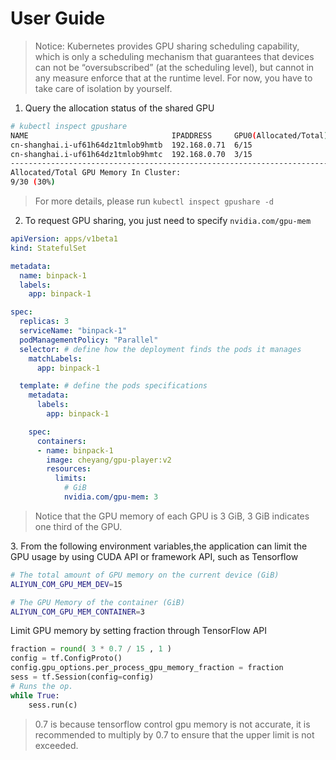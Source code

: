 # User Guide

> Notice: Kubernetes provides GPU sharing scheduling capability, which is only a scheduling mechanism that
guarantees that devices can not be “oversubscribed” (at the scheduling level), but cannot in any
measure enforce that at the runtime level. For now, you have to take care of isolation by yourself. 

1. Query the allocation status of the shared GPU

```bash
# kubectl inspect gpushare
NAME                                IPADDRESS     GPU0(Allocated/Total)  GPU Memory(GiB)
cn-shanghai.i-uf61h64dz1tmlob9hmtb  192.168.0.71  6/15                   6/15
cn-shanghai.i-uf61h64dz1tmlob9hmtc  192.168.0.70  3/15                   3/15
------------------------------------------------------------------------------
Allocated/Total GPU Memory In Cluster:
9/30 (30%)
```

> For more details, please run `kubectl inspect gpushare -d`

2. To request GPU sharing, you just need to specify `nvidia.com/gpu-mem`

```yaml
apiVersion: apps/v1beta1
kind: StatefulSet

metadata:
  name: binpack-1
  labels:
    app: binpack-1

spec:
  replicas: 3
  serviceName: "binpack-1"
  podManagementPolicy: "Parallel"
  selector: # define how the deployment finds the pods it manages
    matchLabels:
      app: binpack-1

  template: # define the pods specifications
    metadata:
      labels:
        app: binpack-1

    spec:
      containers:
      - name: binpack-1
        image: cheyang/gpu-player:v2
        resources:
          limits:
            # GiB
            nvidia.com/gpu-mem: 3
```

> Notice that the GPU memory of each GPU is 3 GiB, 3 GiB indicates one third of the GPU.

3\. From the following environment variables,the application can limit the GPU usage by using CUDA API or framework API, such as Tensorflow

```bash
# The total amount of GPU memory on the current device (GiB)
ALIYUN_COM_GPU_MEM_DEV=15 

# The GPU Memory of the container (GiB)
ALIYUN_COM_GPU_MEM_CONTAINER=3
```

Limit GPU memory by setting fraction through TensorFlow API

```python
fraction = round( 3 * 0.7 / 15 , 1 )
config = tf.ConfigProto()
config.gpu_options.per_process_gpu_memory_fraction = fraction
sess = tf.Session(config=config)
# Runs the op.
while True:
	sess.run(c)
```

> 0.7 is because tensorflow control gpu memory is not accurate, it is recommended to multiply by 0.7 to ensure that the upper limit is not exceeded.